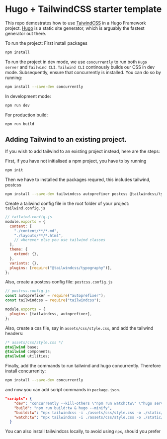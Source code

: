 # Hugo + TailwindCSS starter template

This repo demostrates how to use [TaiwindCSS](https://tailwindcss.com) in a Hugo Framework
project. [Hugo](https://gohugo.io) is a static site generator, which is arguably the fastest
generator out there.

To run the project:
First install packages

```bash
npm install
```

To run the project in dev mode, we use `concurrently` to run both `Hugo server` and `Tailwind CLI`. `Tailwind CLI` continously builds our CSS in dev mode.
Subsequently, ensure that concurrently is installed. You can do so by running:

```bash
npm install --save-dev concurrently
```

In development mode:

```bash
npm run dev
```

For production build:

```bash
npm run build
```

## Adding Tailwind to an existing project.

If you wish to add tailwind to an existing project instead, here are the steps:

First, if you have not initialised a npm project, you have to by running

```bash
npm init
```

Then we have to installed the packages requred, this includes tailwind, postcss

```bash
npm install --save-dev tailwindcss autoprefixer postcss @tailwindcss/typography
```

Create a tailwind config file in the root folder of your project: `tailwind.config.js`

```js
// tailwind.config.js
module.exports = {
  content: [
    "./content/**/*.md",
    "./layouts/**/*.html",
    // wherever else you use tailwind classes
  ],
  theme: {
    extend: {},
  },
  variants: {},
  plugins: [require("@tailwindcss/typography")],
};
```

Also, create a postcss config file: `postcss.config.js`

```js
// postcss.config.js
const autoprefixer = require("autoprefixer");
const tailwindcss = require("tailwindcss");

module.exports = {
  plugins: [tailwindcss, autoprefixer],
};
```

Also, create a css file, say in `assets/css/style.css`, and add the tailwind headers:

```css
/* assets/css/style.css */
@tailwind base;
@tailwind components;
@tailwind utilities;
```

Finally, add the commands to run tailwind and hugo concurrently. Therefore install concurrenlty:

```bash
npm install --save-dev concurrently
```

and now you can add script commands in `package.json`.

```json
"scripts": {
    "dev": "concurrently --kill-others \"npm run watch:tw\" \"hugo server --ignoreCache\"",
    "build": "npm run build:tw & hugo --minify",
    "build:tw": "npx tailwindcss -i ./assets/css/style.css -o ./static/style.css --minify",
    "watch:tw": "npx tailwindcss -i ./assets/css/style.css -o ./static/style.css --watch"
  }
```

You can also install tailwindcss locally, to avoid using `npx`, should you prefer
